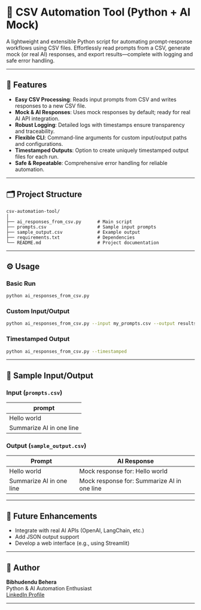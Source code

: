 # 🧠 CSV Automation Tool (Python + AI Mock)

A lightweight and extensible Python script for automating prompt-response workflows using CSV files. Effortlessly read prompts from a CSV, generate mock (or real AI) responses, and export results—complete with logging and safe error handling.

---

## 🚀 Features

- **Easy CSV Processing**: Reads input prompts from CSV and writes responses to a new CSV file.
- **Mock & AI Responses**: Uses mock responses by default; ready for real AI API integration.
- **Robust Logging**: Detailed logs with timestamps ensure transparency and traceability.
- **Flexible CLI**: Command-line arguments for custom input/output paths and configurations.
- **Timestamped Outputs**: Option to create uniquely timestamped output files for each run.
- **Safe & Repeatable**: Comprehensive error handling for reliable automation.

---

## 🗂️ Project Structure

```
csv-automation-tool/
│
├── ai_responses_from_csv.py      # Main script
├── prompts.csv                   # Sample input prompts
├── sample_output.csv             # Example output
├── requirements.txt              # Dependencies
└── README.md                     # Project documentation
```

---

## ⚙️ Usage

### Basic Run

```bash
python ai_responses_from_csv.py
```

### Custom Input/Output

```bash
python ai_responses_from_csv.py --input my_prompts.csv --output results.csv
```

### Timestamped Output

```bash
python ai_responses_from_csv.py --timestamped
```

---

## 🧪 Sample Input/Output

### Input (`prompts.csv`)

| prompt                       |
|------------------------------|
| Hello world                  |
| Summarize AI in one line     |

### Output (`sample_output.csv`)

| Prompt                     | AI Response                              |
|----------------------------|------------------------------------------|
| Hello world                | Mock response for: Hello world           |
| Summarize AI in one line   | Mock response for: Summarize AI in one line |

---

## 🔮 Future Enhancements

- Integrate with real AI APIs (OpenAI, LangChain, etc.)
- Add JSON output support
- Develop a web interface (e.g., using Streamlit)

---

## 👤 Author

**Bibhudendu Behera**  
Python & AI Automation Enthusiast  
[LinkedIn Profile](https://www.linkedin.com/in/bibhudendu-behera-b5375b5b)

---
